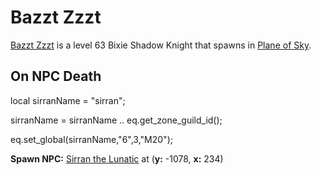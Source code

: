 # Bazzt Zzzt



[Bazzt Zzzt](/npc/71072) is a level 63 Bixie Shadow Knight that spawns in [Plane of Sky](/zone/71).



## On NPC Death

local sirranName = "sirran";

sirranName = sirranName .. eq.get_zone_guild_id();

eq.set_global(sirranName,"6",3,"M20");

**Spawn NPC:**  [Sirran the Lunatic](/npc/71058) at (**y:** -1078, **x:** 234)




